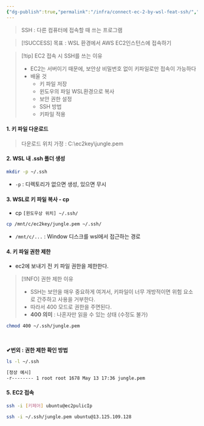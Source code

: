 ```yaml
---
{"dg-publish":true,"permalink":"/infra/connect-ec-2-by-wsl-feat-ssh/","created":"2025-05-13T17:38:07.218+09:00","updated":"2025-05-13T18:24:00.225+09:00"}
---
```




>SSH : 다른 컴퓨터에 접속할 때 쓰는 프로그램

>[!SUCCESS]  목표 : WSL 환경에서 AWS EC2인스턴스에 접속하기

>[!tip] EC2 접속 시 SSH를  쓰는 이유 
>- EC2는 서버이기 때문에, 보안상 비밀번호 없이 키파일로만 접속이 가능하다 
>- 배울 것
>	- 키 파일 저장 
>	- 윈도우의 파일 WSL환경으로 복사 
>	- 보안 권한 설정
>	- SSH 방법
>	- 키파일 적용

#### 1. 키 파일 다운로드
> 다운로드 위치 가정 :  C:\ec2key\jungle.pem 

#### 2. WSL 내 .ssh 폴더 생성 
```bash
mkdir -p ~/.ssh
```
- `-p` : 디렉토리가 없으면 생성, 있으면 무시 


#### 3. WSL로 키 파일 복사 - cp 
- cp `[윈도우상 위치] ~/.ssh/`
```bash
cp /mnt/c/ec2key/jungle.pem ~/.ssh/
```
- `/mnt/c/...` : Window 디스크를 wsl에서 접근하는 경로 

#### 4. 키 파일 권한 제한 
- ec2에 보내기 전 키 파일 권한을 제한한다.

> [!INFO] 권한 제한 이유
> - SSH는 보안을 매우 중요하게 여겨서, 키파일이 너무 개방적이면 위험 요소로 간주하고 사용을 거부한다.
> - 따라서 400 모드로 권한을 주면된다.
> - **400 의미** : 나혼자만 읽을 수 있는 상태 (수정도 불가)
```bash
chmod 400 ~/.ssh/jungle.pem
```
<br>

**✔번외 : 권한 제한 확인 방법**
```bash
ls -l ~/.ssh

[정상 예시]
-r-------- 1 root root 1678 May 13 17:36 jungle.pem
```

#### 5. EC2 접속 
```bash
ssh -i [키페어] ubuntu@ec2pulicIp

ssh -i ~/.ssh/jungle.pem ubuntu@13.125.109.128
```

